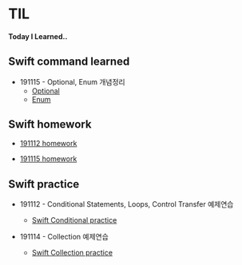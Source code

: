 # TIL
#### Today I Learned..


## Swift command learned

- 191115 - Optional, Enum 개념정리 
	- [Optional](https://github.com/demianjun/TIL/blob/master/Swift%20command/191114_optional.md)
	- [Enum](https://github.com/demianjun/TIL/blob/master/Swift%20command/191114_enumerations.md)

## Swift homework
- [191112 homework](https://github.com/demianjun/TIL/tree/master/Swift%20work/191111/codingHomework.md)

- [191115 homework](https://github.com/demianjun/TIL/tree/master/Swift%20work/191114/optional_enum_homework.md)



## Swift practice

- 191112 - Conditional Statements, Loops, Control Transfer 예제연습
	- [Swift Conditional practice](https://github.com/demianjun/TIL/blob/master/Swift%20practice/191112.md)

- 191114 - Collection 예제연습
	-  [Swift Collection practice](https://github.com/demianjun/TIL/blob/master/Swift%20practice/collection-practice.md)